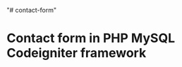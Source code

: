 "# contact-form" 

Contact form in PHP MySQL Codeigniter framework
=================================================

